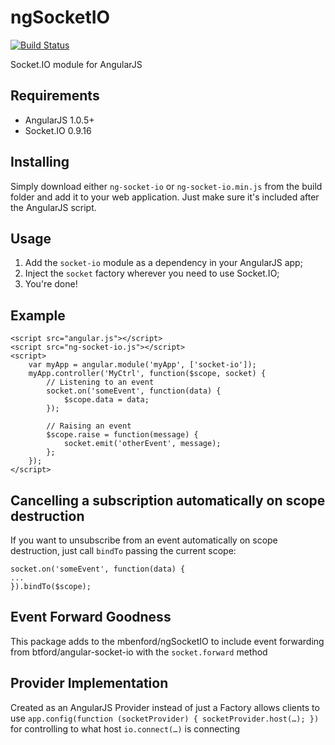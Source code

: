 ngSocketIO
===========
[![Build Status](https://travis-ci.org/mbenford/ngSocketIO.png?branch=master)](https://travis-ci.org/mbenford/ngSocketIO)

Socket.IO module for AngularJS

## Requirements

 - AngularJS 1.0.5+
 - Socket.IO 0.9.16

## Installing

Simply download either `ng-socket-io` or `ng-socket-io.min.js` from the build folder and add it to your web application. Just make sure it's included after the AngularJS script.

## Usage

 1. Add the `socket-io` module as a dependency in your AngularJS app;
 2. Inject the `socket` factory wherever you need to use Socket.IO;
 3. You're done!

## Example

    <script src="angular.js"></script>
    <script src="ng-socket-io.js"></script>
    <script>
        var myApp = angular.module('myApp', ['socket-io']);
        myApp.controller('MyCtrl', function($scope, socket) {
            // Listening to an event
            socket.on('someEvent', function(data) {
                $scope.data = data;
            });

            // Raising an event
            $scope.raise = function(message) {
                socket.emit('otherEvent', message);
            };
        });
    </script>

## Cancelling a subscription automatically on scope destruction

If you want to unsubscribe from an event automatically on scope destruction, just call `bindTo` passing the current scope:

    socket.on('someEvent', function(data) {
    ...
    }).bindTo($scope);

## Event Forward Goodness ##

This package adds to the mbenford/ngSocketIO to include event forwarding from btford/angular-socket-io with the `socket.forward` method

## Provider Implementation ##

Created as an AngularJS Provider instead of just a Factory allows clients to use `app.config(function (socketProvider) { socketProvider.host(…); })` for controlling to what host `io.connect(…)` is connecting

